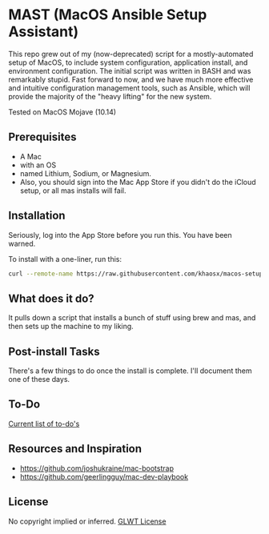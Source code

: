 # MAST (MacOS Ansible Setup Assistant)

This repo grew out of my (now-deprecated) script for a mostly-automated setup of MacOS, to include system configuration, application install, and environment configuration. The initial script was written in BASH and was remarkably stupid. Fast forward to now, and we have much more effective and intuitive configuration management tools, such as Ansible, which will provide the majority of the "heavy lifting" for the new system.

Tested on MacOS Mojave (10.14)

## Prerequisites

* A Mac
* with an OS
* named Lithium, Sodium, or Magnesium.
* Also, you should sign into the Mac App Store if you didn't do the iCloud setup, or all mas installs will fail.

## Installation

Seriously, log into the App Store before you run this. You have been warned.

To install with a one-liner, run this:

```sh
curl --remote-name https://raw.githubusercontent.com/khaosx/macos-setup/master/post_install.sh && sh post_install.sh 2>&1 | tee ~/install.log
```

## What does it do?

It pulls down a script that installs a bunch of stuff using brew and mas, and then sets up the machine to my liking.

## Post-install Tasks

There's a few things to do once the install is complete. I'll document them one of these days.

## To-Do
[Current list of to-do's](todo.md)

## Resources and Inspiration
* https://github.com/joshukraine/mac-bootstrap
* https://github.com/geerlingguy/mac-dev-playbook

## License

No copyright implied or inferred. [GLWT License](https://github.com/khaosx/macos-setup/blob/master/LICENSE)